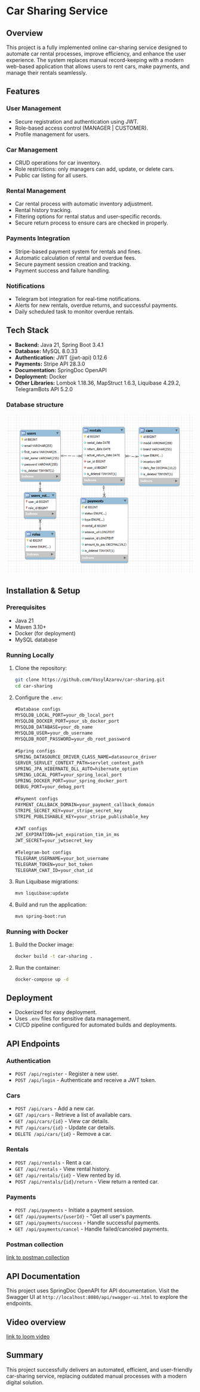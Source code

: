 # Car Sharing Service

## Overview

This project is a fully implemented online car-sharing service designed to automate car rental processes, improve efficiency, and enhance the user experience. The system replaces manual record-keeping with a modern web-based application that allows users to rent cars, make payments, and manage their rentals seamlessly.

## Features

### User Management
- Secure registration and authentication using JWT.
- Role-based access control (MANAGER | CUSTOMER).
- Profile management for users.

### Car Management
- CRUD operations for car inventory.
- Role restrictions: only managers can add, update, or delete cars.
- Public car listing for all users.

### Rental Management
- Car rental process with automatic inventory adjustment.
- Rental history tracking.
- Filtering options for rental status and user-specific records.
- Secure return process to ensure cars are checked in properly.

### Payments Integration
- Stripe-based payment system for rentals and fines.
- Automatic calculation of rental and overdue fees.
- Secure payment session creation and tracking.
- Payment success and failure handling.

### Notifications
- Telegram bot integration for real-time notifications.
- Alerts for new rentals, overdue returns, and successful payments.
- Daily scheduled task to monitor overdue rentals.

## Tech Stack
- **Backend:** Java 21, Spring Boot 3.4.1
- **Database:** MySQL 8.0.33
- **Authentication:** JWT (jjwt-api) 0.12.6
- **Payments:** Stripe API 28.3.0
- **Documentation:** SpringDoc OpenAPI
- **Deployment:** Docker
- **Other Libraries:** Lombok 1.18.36, MapStruct 1.6.3, Liquibase 4.29.2, TelegramBots API 5.2.0

### Database structure 
![img.png](img.png)

## Installation & Setup

### Prerequisites
- Java 21
- Maven 3.10+
- Docker (for deployment)
- MySQL database

### Running Locally
1. Clone the repository:
   ```sh
   git clone https://github.com/VasylAzarov/car-sharing.git
   cd car-sharing
   ```
2. Configure the `.env`:
   ```env
   #Database configs
   MYSQLDB_LOCAL_PORT=your_db_local_port
   MYSQLDB_DOCKER_PORT=your_sb_docker_port
   MYSQLDB_DATABASE=your_db_name
   MYSQLDB_USER=your_db_username
   MYSQLDB_ROOT_PASSWORD=your_db_root_password

   #Spring configs
   SPRING_DATASOURCE_DRIVER_CLASS_NAME=datasource_driver
   SERVER_SERVLET_CONTEXT_PATH=servlet_context_path
   SPRING_JPA_HIBERNATE_DLL_AUTO=hibernate_option
   SPRING_LOCAL_PORT=your_spring_local_port
   SPRING_DOCKER_PORT=your_spring_docker_port
   DEBUG_PORT=your_debag_port

   #Payment configs
   PAYMENT_CALLBACK_DOMAIN=your_payment_callback_domain
   STRIPE_SECRET_KEY=your_stripe_secret_key
   STRIPE_PUBLISHABLE_KEY=your_stripe_publishable_key

   #JWT configs
   JWT_EXPIRATION=jwt_expiration_tim_in_ms
   JWT_SECRET=your_jwtsecret_key

   #Telegram-bot configs
   TELEGRAM_USERNAME=your_bot_username
   TELEGRAM_TOKEN=your_bot_token
   TELEGRAM_CHAT_ID=your_chat_id
   ```
3. Run Liquibase migrations:
   ```sh
   mvn liquibase:update
   ```
4. Build and run the application:
   ```sh
   mvn spring-boot:run
   ```

### Running with Docker
1. Build the Docker image:
   ```sh
   docker build -t car-sharing .
   ```
2. Run the container:
   ```sh
   docker-compose up -d
   ```

## Deployment
- Dockerized for easy deployment.
- Uses `.env` files for sensitive data management.
- CI/CD pipeline configured for automated builds and deployments.

## API Endpoints

### Authentication
- `POST /api/register` - Register a new user.
- `POST /api/login` - Authenticate and receive a JWT token.

### Cars
- `POST /api/cars` - Add a new car.
- `GET /api/cars` - Retrieve a list of available cars.
- `GET /api/cars/{id}` - View car details.
- `PUT /api/cars/{id}` - Update car details.
- `DELETE /api/cars/{id}` - Remove a car.

### Rentals
- `POST /api/rentals` - Rent a car.
- `GET /api/rentals` - View rental history.
- `GET /api/rentals/{id}` - View rented by id.
- `POST /api/rentals/{id}/return` - View return a rented car.

### Payments
- `POST /api/payments` - Initiate a payment session.
- `GET /api/payments/{userId}` - "Get all user's payments.
- `GET /api/payments/success` - Handle successful payments.
- `GET /api/payments/cancel` - Handle failed/canceled payments.

### Postman collection
[link to postman collection](https://springproject.postman.co/workspace/SpringProject-Workspace~8c470f00-7663-4779-8f0c-fecb50086022/collection/17862326-497899a1-9e49-4fb0-b6ee-4a45553c390c?action=share&creator=17862326)

## API Documentation

This project uses SpringDoc OpenAPI for API documentation. Visit the Swagger UI at `http://localhost:8080/api/swagger-ui.html` to explore the endpoints.
## Video overview
[link to loom video](https://www.loom.com/share/581c064b18164057951d90b102b7becf)

## Summary
This project successfully delivers an automated, efficient, and user-friendly car-sharing service, replacing outdated manual processes with a modern digital solution.
